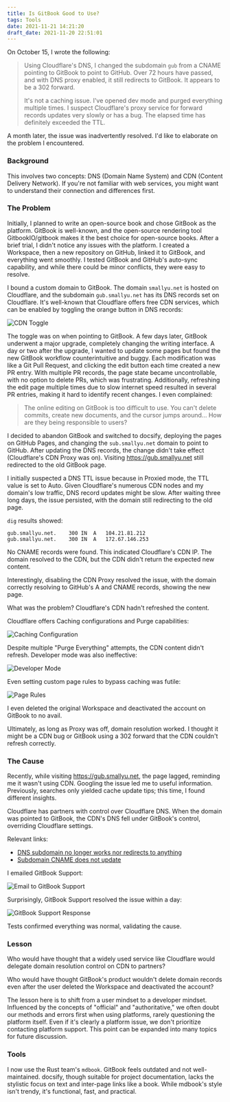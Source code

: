 ```yaml
---
title: Is GitBook Good to Use?
tags: Tools
date: 2021-11-21 14:21:20
draft_date: 2021-11-20 22:51:01
---
```


On October 15, I wrote the following:

> Using Cloudflare's DNS, I changed the subdomain `gub` from a CNAME pointing to GitBook to point to GitHub. Over 72 hours have passed, and with DNS proxy enabled, it still redirects to GitBook. It appears to be a 302 forward.
>
> It's not a caching issue. I've opened dev mode and purged everything multiple times. I suspect Cloudflare's proxy service for forward records updates very slowly or has a bug. The elapsed time has definitely exceeded the TTL.

A month later, the issue was inadvertently resolved. I'd like to elaborate on the problem I encountered.

### Background

This involves two concepts: DNS (Domain Name System) and CDN (Content Delivery Network). If you're not familiar with web services, you might want to understand their connection and differences first.

### The Problem

Initially, I planned to write an open-source book and chose GitBook as the platform. GitBook is well-known, and the open-source rendering tool GitbookIO/gitbook makes it the best choice for open-source books. After a brief trial, I didn't notice any issues with the platform. I created a Workspace, then a new repository on GitHub, linked it to GitBook, and everything went smoothly. I tested GitBook and GitHub's auto-sync capability, and while there could be minor conflicts, they were easy to resolve.

I bound a custom domain to GitBook. The domain `smallyu.net` is hosted on Cloudflare, and the subdomain `gub.smallyu.net` has its DNS records set on Cloudflare. It's well-known that Cloudflare offers free CDN services, which can be enabled by toggling the orange button in DNS records:

![CDN Toggle](1.png)

The toggle was on when pointing to GitBook. A few days later, GitBook underwent a major upgrade, completely changing the writing interface. A day or two after the upgrade, I wanted to update some pages but found the new GitBook workflow counterintuitive and buggy. Each modification was like a Git Pull Request, and clicking the edit button each time created a new PR entry. With multiple PR records, the page state became uncontrollable, with no option to delete PRs, which was frustrating. Additionally, refreshing the edit page multiple times due to slow internet speed resulted in several PR entries, making it hard to identify recent changes. I even complained:

> The online editing on GitBook is too difficult to use. You can't delete commits, create new documents, and the cursor jumps around... How are they being responsible to users?

I decided to abandon GitBook and switched to docsify, deploying the pages on GitHub Pages, and changing the `sub.smallyu.net` domain to point to GitHub. After updating the DNS records, the change didn't take effect (Cloudflare's CDN Proxy was on). Visiting https://gub.smallyu.net still redirected to the old GitBook page.

I initially suspected a DNS TTL issue because in Proxied mode, the TTL value is set to Auto. Given Cloudflare's numerous CDN nodes and my domain's low traffic, DNS record updates might be slow. After waiting three long days, the issue persisted, with the domain still redirecting to the old page.

`dig` results showed:


```
gub.smallyu.net.	300	IN	A	104.21.81.212
gub.smallyu.net.	300	IN	A	172.67.146.253
```


No CNAME records were found. This indicated Cloudflare's CDN IP. The domain resolved to the CDN, but the CDN didn't return the expected new content.

Interestingly, disabling the CDN Proxy resolved the issue, with the domain correctly resolving to GitHub's A and CNAME records, showing the new page.

What was the problem? Cloudflare's CDN hadn't refreshed the content.

Cloudflare offers Caching configurations and Purge capabilities:

![Caching Configuration](2.png)

Despite multiple "Purge Everything" attempts, the CDN content didn't refresh. Developer mode was also ineffective:

![Developer Mode](3.png)

Even setting custom page rules to bypass caching was futile:

![Page Rules](4.png)

I even deleted the original Workspace and deactivated the account on GitBook to no avail.

Ultimately, as long as Proxy was off, domain resolution worked. I thought it might be a CDN bug or GitBook using a 302 forward that the CDN couldn't refresh correctly.

### The Cause

Recently, while visiting https://gub.smallyu.net, the page lagged, reminding me it wasn't using CDN. Googling the issue led me to useful information. Previously, searches only yielded cache update tips; this time, I found different insights.

Cloudflare has partners with control over Cloudflare DNS. When the domain was pointed to GitBook, the CDN's DNS fell under GitBook's control, overriding Cloudflare settings.

Relevant links:

- [DNS subdomain no longer works nor redirects to anything](https://community.cloudflare.com/t/dns-subdomain-no-longer-works-nor-redirects-to-anything/240984/7)
- [Subdomain CNAME does not update](https://community.cloudflare.com/t/subdomain-cname-does-not-update/280696/2)

I emailed GitBook Support:

![Email to GitBook Support](11.png)

Surprisingly, GitBook Support resolved the issue within a day:

![GitBook Support Response](12.png)

Tests confirmed everything was normal, validating the cause.

### Lesson

Who would have thought that a widely used service like Cloudflare would delegate domain resolution control on CDN to partners?

Who would have thought GitBook's product wouldn't delete domain records even after the user deleted the Workspace and deactivated the account?

The lesson here is to shift from a user mindset to a developer mindset. Influenced by the concepts of "official" and "authoritative," we often doubt our methods and errors first when using platforms, rarely questioning the platform itself. Even if it's clearly a platform issue, we don't prioritize contacting platform support. This point can be expanded into many topics for future discussion.

### Tools

I now use the Rust team's `mdbook`. GitBook feels outdated and not well-maintained. docsify, though suitable for project documentation, lacks the stylistic focus on text and inter-page links like a book. While mdbook's style isn't trendy, it's functional, fast, and practical.
